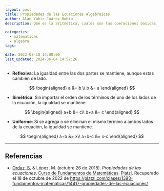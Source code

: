 ```yaml
---
layout: post
title: Propiedades de las Ecuaciones Algebraicas
author: Alan Yahir Juárez Rubio
description: Qué es la aritmética, cuáles son las operaciones básicas, sus propiedas y símbolos

categories:
  - matematicas
  - algebra
tags:

date: 2022-08-18 14:00:00
last_updated: 2024-06-04 14:57:26
---
```


- **Reflexiva**: La igualdad entre las dos partes se mantiene, aunque estas
  cambien de lado.

$$
\begin{aligned}
 a &= b \\
 b &= a
\end{aligned}
$$

- **Simétrica**: Sin importar el orden de los términos de uno de los lados de
  la ecuación, la igualdad se mantiene.

$$
\begin{aligned}
 a+b &= c\\
 b+a &= c
\end{aligned}
$$

- **Uniforme**: Si se agrega o se eliminan el mismo término a ambos lados de la
  ecuación, la igualdad se mantiene.

$$
\begin{aligned}
 a+b   &= x\\
 a+b-c &= x-c
\end{aligned}
$$

<div style = "page-break-after: always;"></div>

---

## Referencias

- [Orduz, S.](https://platzi.com/profesores/sergio-orduz-240/)
  & López, M.
  (octubre 26 de 2018).
  _Propiedades de las ecuaciones_.
  [Curso de Fundamentos de Matemáticas](https://platzi.com/cursos/fundamentos-matematicas/).
  [Platzi](https://platzi.com/).
  Recuperado el 18 de octubre de 2022 de
  <https://platzi.com/clases/1393-fundamentos-matematicas/14417-propiedades-de-las-ecuaciones/>
